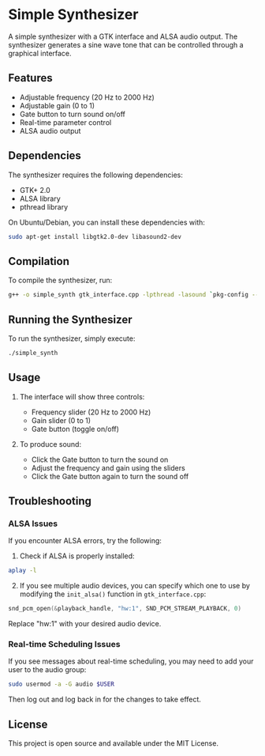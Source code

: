# Simple Synthesizer

A simple synthesizer with a GTK interface and ALSA audio output. The synthesizer generates a sine wave tone that can be controlled through a graphical interface.

## Features

- Adjustable frequency (20 Hz to 2000 Hz)
- Adjustable gain (0 to 1)
- Gate button to turn sound on/off
- Real-time parameter control
- ALSA audio output

## Dependencies

The synthesizer requires the following dependencies:

- GTK+ 2.0
- ALSA library
- pthread library

On Ubuntu/Debian, you can install these dependencies with:
```bash
sudo apt-get install libgtk2.0-dev libasound2-dev
```

## Compilation

To compile the synthesizer, run:
```bash
g++ -o simple_synth gtk_interface.cpp -lpthread -lasound `pkg-config --cflags --libs gtk+-2.0`
```

## Running the Synthesizer

To run the synthesizer, simply execute:
```bash
./simple_synth
```

## Usage

1. The interface will show three controls:
   - Frequency slider (20 Hz to 2000 Hz)
   - Gain slider (0 to 1)
   - Gate button (toggle on/off)

2. To produce sound:
   - Click the Gate button to turn the sound on
   - Adjust the frequency and gain using the sliders
   - Click the Gate button again to turn the sound off

## Troubleshooting

### ALSA Issues

If you encounter ALSA errors, try the following:

1. Check if ALSA is properly installed:
```bash
aplay -l
```

2. If you see multiple audio devices, you can specify which one to use by modifying the `init_alsa()` function in `gtk_interface.cpp`:
```cpp
snd_pcm_open(&playback_handle, "hw:1", SND_PCM_STREAM_PLAYBACK, 0)
```
Replace "hw:1" with your desired audio device.

### Real-time Scheduling Issues

If you see messages about real-time scheduling, you may need to add your user to the audio group:
```bash
sudo usermod -a -G audio $USER
```
Then log out and log back in for the changes to take effect.

## License

This project is open source and available under the MIT License. 